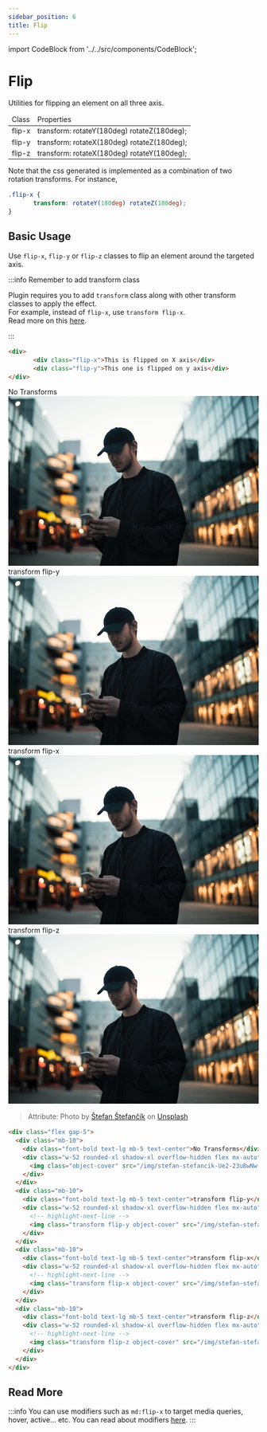 ```yaml
---
sidebar_position: 6
title: Flip
---
```

import CodeBlock from '../../src/components/CodeBlock';

# Flip

Utilities for flipping an element on all three axis.

<div className="table-container">
       <table className="stripped-table" style={{width:'100%'}}>
              <thead>
                     <tr>
                            <td>Class</td>
                            <td>Properties</td>                     
                     </tr>
              </thead>
              <tbody>
                     <tr>
                            <td>flip-x</td>
                            <td>transform: rotateY(180deg) rotateZ(180deg);</td>
                     </tr>
                     <tr>
                            <td>flip-y</td>
                            <td>transform: rotateX(180deg) rotateZ(180deg);</td>
                     </tr>
                     <tr>
                            <td>flip-z</td>
                            <td>transform: rotateX(180deg) rotateY(180deg);</td>
                     </tr>
              </tbody>
       </table>
</div>

Note that the css generated is implemented as a combination of two rotation transforms. For instance, 

```css
.flip-x {
       transform: rotateY(180deg) rotateZ(180deg);
}
```

## Basic Usage

Use `flip-x`, `flip-y` or `flip-z` classes to flip an element around the targeted axis.

:::info Remember to add transform class

Plugin requires you to add `transform` class along with other transform classes to apply the effect.<br/>
For example, instead of `flip-x`, use `transform flip-x`.<br/>
Read more on this [here](/faq/whyTransform).

:::

```html
<div>
       <div class="flip-x">This is flipped on X axis</div>
       <div class="flip-y">This one is flipped on y axis</div>
</div>
```
<CodeBlock className="my-10">
  <div className="md:flex gap-5">
    <div className="mb-10 md:mb-0">
      <div className="font-bold text-lg mb-5 text-center">No Transforms</div>
      <div className="w-52 rounded-xl shadow-xl overflow-hidden flex mx-auto">
        <img className="object-cover" src="/img/stefan-stefancik-Ue2-23uBwNw-unsplash.jpg" />
      </div>
    </div>
    <div className="mb-10 md:mb-0">
      <div className="font-bold text-lg mb-5 text-center">transform flip-y</div>
      <div className="w-52 rounded-xl shadow-xl overflow-hidden flex mx-auto">
        <img className="transform flip-y object-cover" src="/img/stefan-stefancik-Ue2-23uBwNw-unsplash.jpg" />
      </div>
    </div>
    <div className="mb-10 md:mb-0">
      <div className="font-bold text-lg mb-5 text-center">transform flip-x</div>
      <div className="w-52 rounded-xl shadow-xl overflow-hidden flex mx-auto">
        <img className="transform flip-x object-cover" src="/img/stefan-stefancik-Ue2-23uBwNw-unsplash.jpg" />
      </div>
    </div>
    <div className="mb-10 md:mb-0">
      <div className="font-bold text-lg mb-5 text-center">transform flip-z</div>
      <div className="w-52 rounded-xl shadow-xl overflow-hidden flex mx-auto">
        <img className="transform flip-z object-cover" src="/img/stefan-stefancik-Ue2-23uBwNw-unsplash.jpg" />
      </div>
    </div>
  </div>
</CodeBlock>

> Attribute: Photo by <a href="https://unsplash.com/@cikstefan?utm_source=unsplash&utm_medium=referral&utm_content=creditCopyText">Štefan Štefančík</a> on <a href="https://unsplash.com/wallpapers/phone?utm_source=unsplash&utm_medium=referral&utm_content=creditCopyText">Unsplash</a>

```html title="Flipping an image around different axes"
<div class="flex gap-5">
  <div class="mb-10">
    <div class="font-bold text-lg mb-5 text-center">No Transforms</div>
    <div class="w-52 rounded-xl shadow-xl overflow-hidden flex mx-auto">
      <img class="object-cover" src="/img/stefan-stefancik-Ue2-23uBwNw-unsplash.jpg" />
    </div>
  </div>
  <div class="mb-10">
    <div class="font-bold text-lg mb-5 text-center">transform flip-y</div>
    <div class="w-52 rounded-xl shadow-xl overflow-hidden flex mx-auto">
      <!-- highlight-next-line -->
      <img class="transform flip-y object-cover" src="/img/stefan-stefancik-Ue2-23uBwNw-unsplash.jpg" />
    </div>
  </div>
  <div class="mb-10">
    <div class="font-bold text-lg mb-5 text-center">transform flip-x</div>
    <div class="w-52 rounded-xl shadow-xl overflow-hidden flex mx-auto">
      <!-- highlight-next-line -->
      <img class="transform flip-x object-cover" src="/img/stefan-stefancik-Ue2-23uBwNw-unsplash.jpg" />
    </div>
  </div>
  <div class="mb-10">
    <div class="font-bold text-lg mb-5 text-center">transform flip-z</div>
    <div class="w-52 rounded-xl shadow-xl overflow-hidden flex mx-auto">
      <!-- highlight-next-line -->
      <img class="transform flip-z object-cover" src="/img/stefan-stefancik-Ue2-23uBwNw-unsplash.jpg" />
    </div>
  </div>
</div>
```
  
## Read More

:::info
You can use modifiers such as `md:flip-x` to target media queries, hover, active... etc. You can read about modifiers [here](https://tailwindcss.com/docs/hover-focus-and-other-states).
:::